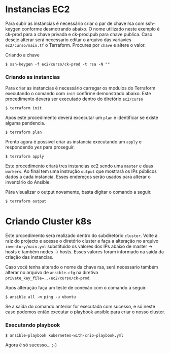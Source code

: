 # Instancias EC2

Para subir as instancias é necessário criar o par de chave rsa com ssh-keygen conforme desmotrando abaixo. O nome utilizado neste exemplo é ck-prod para a chave privada e ck-prod.pub para chave publica. Caso deseje alterar será necessario editar o arquivo das variavies `ec2/curso/main.tf` o Terraform. Procures por `chave` e altere o valor.

Criando a chave

```
$ ssh-keygen -f ec2/curso/ck-prod -t rsa -N ""
```

### Criando as instancias

Para criar as instancias é necessário carregar os modulos do Terraform executando o comando com `init` confirme demonstrado abaixo. Este procedimento deverá ser executado dentro do diretório `ec2/curso`

```
$ terraform init
```

Apos este procedimento deverá excecutar um `plan` e identificar se existe alguma pendencia.

```
$ terraform plan
```

Pronto agora é possivel criar as instancia executando um `apply` e respondendo _yes_ para proseguir.

```
$ terraform apply
```

Este procedimento criará tres instancias ec2 sendo uma `master` e duas `workers`. Ao final tem uma instrução `output` que mostrará os IPs públicos dados a cada instancia. Esses endereços serão usados para alterar o inventário do Ansible.

Pàra visualizar o output novamente, basta digitar o comando a seguir.

```
$ terraform output
```

# Criando Cluster k8s

Este procedimento será realizado dentro do subdiretório `cluster`. Volte a raiz do projecto e acesse o diretório cluster e faça a alteração no arquivo `inventory/main.yml` substituido os valores dos IPs abaixo de master -> hosts e também nodes -> hosts. Esses valores foram informado na saída da criação das instancias.

Caso você tenha alterado o nome da chave rsa, será necessario também alterar no arquivo de `ansible.cfg` na diretiva `private_key_file=../ec2/curso/ck-prod`.

Apos alteração faça um teste de conexão com o comando a seguir.

```
$ ansible all -m ping -u ubuntu
```

Se a saída do comando anterior for executada com sucesso, e só neste caso podemos então executar o playbook ansible para criar o nosso cluster.

### Executando playbook

```
$ ansible-playbook kubernetes-with-crio-playbook.yml
```

Agora é só sucesso... ;-)
